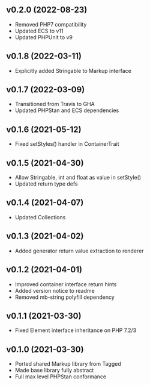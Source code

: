 ## v0.2.0 (2022-08-23)
* Removed PHP7 compatibility
* Updated ECS to v11
* Updated PHPUnit to v9

## v0.1.8 (2022-03-11)
* Explicitly added Stringable to Markup interface

## v0.1.7 (2022-03-09)
* Transitioned from Travis to GHA
* Updated PHPStan and ECS dependencies

## v0.1.6 (2021-05-12)
* Fixed setStyles() handler in ContainerTrait

## v0.1.5 (2021-04-30)
* Allow Stringable, int and float as value in setStyle()
* Updated return type defs

## v0.1.4 (2021-04-07)
* Updated Collections

## v0.1.3 (2021-04-02)
* Added generator return value extraction to renderer

## v0.1.2 (2021-04-01)
* Improved container interface return hints
* Added version notice to readme
* Removed mb-string polyfill dependency

## v0.1.1 (2021-03-30)
* Fixed Element interface inheritance on PHP 7.2/3

## v0.1.0 (2021-03-30)
* Ported shared Markup library from Tagged
* Made base library fully abstract
* Full max level PHPStan conformance
